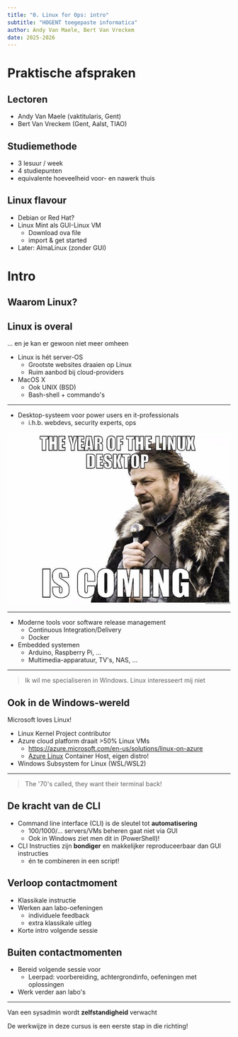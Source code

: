 ```yaml
---
title: "0. Linux for Ops: intro"
subtitle: "HOGENT toegepaste informatica"
author: Andy Van Maele, Bert Van Vreckem
date: 2025-2026
---
```


# Praktische afspraken

## Lectoren

- Andy Van Maele (vaktitularis, Gent)
- Bert Van Vreckem (Gent, Aalst, TIAO)

## Studiemethode

- 3 lesuur / week
- 4 studiepunten
- equivalente hoeveelheid voor- en nawerk thuis

## Linux flavour

- Debian or Red Hat?
- Linux Mint als GUI-Linux VM
    - Download ova file
    - import & get started
- Later: AlmaLinux (zonder GUI)

# Intro

## Waarom Linux?

## Linux is overal

... en je kan er gewoon niet meer omheen

- Linux is hét server-OS
    - Grootste websites draaien op Linux
    - Ruim aanbod bij cloud-providers
- MacOS X
    - Ook UNIX (BSD)
    - Bash-shell + commando's

---

- Desktop-systeem voor power users en it-professionals
    - i.h.b. webdevs, security experts, ops

![](assets/linux-desktop.jpeg)

---

- Moderne tools voor software release management
    - Continuous Integration/Delivery
    - Docker
- Embedded systemen
    - Arduino, Raspberry Pi, ...
    - Multimedia-apparatuur, TV's,  NAS, ...

---

> Ik wil me specialiseren in Windows. Linux interesseert mij niet

## Ook in de Windows-wereld

Microsoft loves Linux!

- Linux Kernel Project contributor
- Azure cloud platform draait >50% Linux VMs
    - <https://azure.microsoft.com/en-us/solutions/linux-on-azure>
    - [Azure Linux](https://learn.microsoft.com/en-us/azure/azure-linux/intro-azure-linux) Container Host, eigen distro!
- Windows Subsystem for Linux (WSL/WSL2)

---

> The '70's called, they want their terminal back!

## De kracht van de CLI

- Command line interface (CLI) is de sleutel tot **automatisering**
    - 100/1000/... servers/VMs beheren gaat niet via GUI
    - Ook in Windows ziet men dit in (PowerShell)!
- CLI Instructies zijn **bondiger** en makkelijker reproduceerbaar dan GUI instructies
    - én te combineren in een script!

## Verloop contactmoment

- Klassikale instructie
- Werken aan labo-oefeningen
    - individuele feedback
    - extra klassikale uitleg
- Korte intro volgende sessie

## Buiten contactmomenten

- Bereid volgende sessie voor
    - Leerpad: voorbereiding, achtergrondinfo, oefeningen met oplossingen
- Werk verder aan labo's

---

Van een sysadmin wordt **zelfstandigheid** verwacht

De werkwijze in deze cursus is een eerste stap in die richting!
